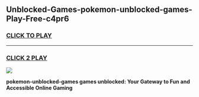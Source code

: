 
## Unblocked-Games-pokemon-unblocked-games-Play-Free-c4pr6
<h3>
<a href="https://premium76.site?title=pokemon-unblocked-games&ref=22A">CLICK TO PLAY</a></h3>
<hr>

<h3>
<a href="https://premium76.site?title=pokemon-unblocked-games&ref=22A">CLICK 2 PLAY</a>
  
</h3>

<a href="https://premium76.site?title=pokemon-unblocked-games&ref=22A"><img src="https://clearcache.store/games.png"></a>


**pokemon-unblocked-games games unblocked: Your Gateway to Fun and Accessible Online Gaming**

